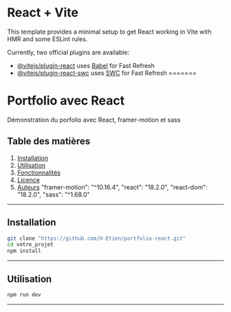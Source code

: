 # React + Vite

This template provides a minimal setup to get React working in Vite with HMR and some ESLint rules.

Currently, two official plugins are available:

- [@vitejs/plugin-react](https://github.com/vitejs/vite-plugin-react/blob/main/packages/plugin-react/README.md) uses [Babel](https://babeljs.io/) for Fast Refresh
- [@vitejs/plugin-react-swc](https://github.com/vitejs/vite-plugin-react-swc) uses [SWC](https://swc.rs/) for Fast Refresh
=======
# Portfolio avec React

Démonstration du porfolio avec React, framer-motion et sass

## Table des matières

1. [Installation](#installation)
2. [Utilisation](#utilisation)
3. [Fonctionnalités](#fonctionnalités)
4. [Licence](#licence)
5. [Auteurs](#auteurs)
   "framer-motion": "^10.16.4",
   "react": "18.2.0",
   "react-dom": "18.2.0",
   "sass": "^1.68.0"

---

## Installation

```bash
git clone "https://github.com/H-Etien/portfolio-react.git"
cd votre_projet
npm install
```

---

## Utilisation

```bash
npm run dev
```

---

